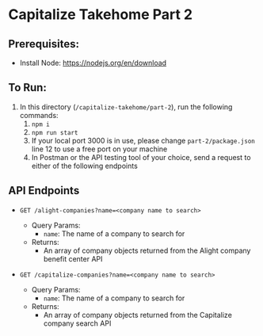 # Capitalize Takehome Part 2

## Prerequisites:
* Install Node: https://nodejs.org/en/download

## To Run:
1. In this directory (`/capitalize-takehome/part-2`), run the following commands:
   1. `npm i`
   2. `npm run start`
   3. If your local port 3000 is in use, please change `part-2/package.json` line 12 to use a free port on your machine
   4. In Postman or the API testing tool of your choice, send a request to either of the following endpoints

## API Endpoints
* `GET /alight-companies?name=<company name to search>`
  * Query Params:
    * `name`: The name of a company to search for
  * Returns:
    * An array of company objects returned from the Alight company benefit center API

* `GET /capitalize-companies?name=<company name to search>`
    * Query Params:
        * `name`: The name of a company to search for
    * Returns:
      * An array of company objects returned from the Capitalize company search API
